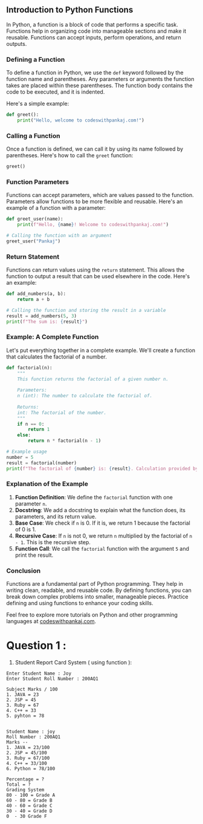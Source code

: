 
## Introduction to Python Functions

In Python, a function is a block of code that performs a specific task. Functions help in organizing code into manageable sections and make it reusable. Functions can accept inputs, perform operations, and return outputs.

### Defining a Function

To define a function in Python, we use the `def` keyword followed by the function name and parentheses. Any parameters or arguments the function takes are placed within these parentheses. The function body contains the code to be executed, and it is indented.

Here's a simple example:

```python
def greet():
    print("Hello, welcome to codeswithpankaj.com!")
```

### Calling a Function

Once a function is defined, we can call it by using its name followed by parentheses. Here's how to call the `greet` function:

```python
greet()
```

### Function Parameters

Functions can accept parameters, which are values passed to the function. Parameters allow functions to be more flexible and reusable. Here's an example of a function with a parameter:

```python
def greet_user(name):
    print(f"Hello, {name}! Welcome to codeswithpankaj.com!")

# Calling the function with an argument
greet_user("Pankaj")
```

### Return Statement

Functions can return values using the `return` statement. This allows the function to output a result that can be used elsewhere in the code. Here's an example:

```python
def add_numbers(a, b):
    return a + b

# Calling the function and storing the result in a variable
result = add_numbers(5, 3)
print(f"The sum is: {result}")
```

### Example: A Complete Function

Let's put everything together in a complete example. We'll create a function that calculates the factorial of a number.

```python
def factorial(n):
    """
    This function returns the factorial of a given number n.
    
    Parameters:
    n (int): The number to calculate the factorial of.
    
    Returns:
    int: The factorial of the number.
    """
    if n == 0:
        return 1
    else:
        return n * factorial(n - 1)

# Example usage
number = 5
result = factorial(number)
print(f"The factorial of {number} is: {result}. Calculation provided by codeswithpankaj.com")
```

### Explanation of the Example

1. **Function Definition**: We define the `factorial` function with one parameter `n`.
2. **Docstring**: We add a docstring to explain what the function does, its parameters, and its return value.
3. **Base Case**: We check if `n` is 0. If it is, we return 1 because the factorial of 0 is 1.
4. **Recursive Case**: If `n` is not 0, we return `n` multiplied by the factorial of `n - 1`. This is the recursive step.
5. **Function Call**: We call the `factorial` function with the argument `5` and print the result.

### Conclusion

Functions are a fundamental part of Python programming. They help in writing clean, readable, and reusable code. By defining functions, you can break down complex problems into smaller, manageable pieces. Practice defining and using functions to enhance your coding skills.

Feel free to explore more tutorials on Python and other programming languages at [codeswithpankaj.com](http://codeswithpankaj.com).


# Question 1 :
1. Student Report Card System ( using function ):
```
Enter Student Name : Joy
Enter Student Roll Number : 200AQ1

Subject Marks / 100
1. JAVA = 23
2. JSP = 45
3. Ruby = 67
4. C++ = 33
5. pyhton = 78


Student Name : joy
Roll Number : 200AQ1
Marks --
1. JAVA = 23/100
2. JSP = 45/100
3. Ruby = 67/100
4. C++ = 33/100
6. Python = 78/100

Percentage = ?
Total = ? 
Grading System 
80 - 100 = Grade A
60 - 80 = Grade B
40 - 60 = Grade C
30 - 40 = Grade D
0  - 30 Grade F

```
